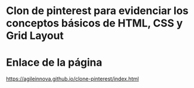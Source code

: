 # Clon de pinterest para evidenciar los conceptos básicos de HTML, CSS y Grid Layout

# Enlace de la página

https://agileinnova.github.io/clone-pinterest/index.html

